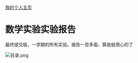 [我的个人主页](https://xbchub.github.io/)

# 数学实验实验报告

最终提交版，一学期的所有实验。报告一百多面，算是挺用心的了


![目录.png](https://i.loli.net/2021/05/21/V1wc7X4MLT2yF3H.png)